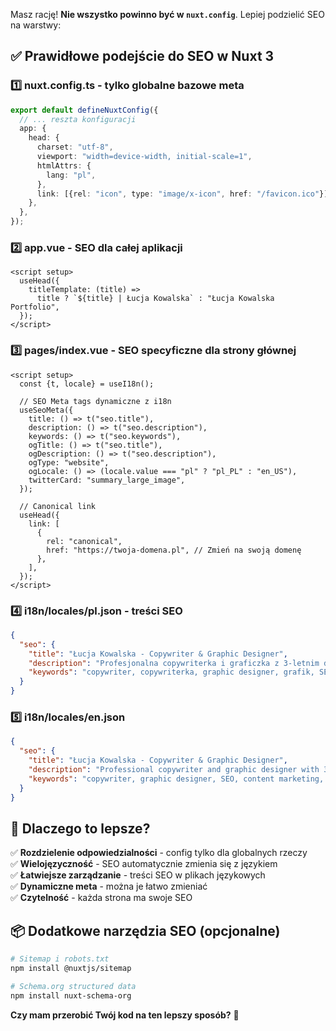 Masz rację! **Nie wszystko powinno być w `nuxt.config`**. Lepiej podzielić SEO na warstwy:

## ✅ Prawidłowe podejście do SEO w Nuxt 3

### 1️⃣ **nuxt.config.ts** - tylko globalne bazowe meta

```typescript
export default defineNuxtConfig({
  // ... reszta konfiguracji
  app: {
    head: {
      charset: "utf-8",
      viewport: "width=device-width, initial-scale=1",
      htmlAttrs: {
        lang: "pl",
      },
      link: [{rel: "icon", type: "image/x-icon", href: "/favicon.ico"}],
    },
  },
});
```

### 2️⃣ **app.vue** - SEO dla całej aplikacji

```vue
<script setup>
  useHead({
    titleTemplate: (title) =>
      title ? `${title} | Łucja Kowalska` : "Łucja Kowalska Portfolio",
  });
</script>
```

### 3️⃣ **pages/index.vue** - SEO specyficzne dla strony głównej

```vue
<script setup>
  const {t, locale} = useI18n();

  // SEO Meta tags dynamiczne z i18n
  useSeoMeta({
    title: () => t("seo.title"),
    description: () => t("seo.description"),
    keywords: () => t("seo.keywords"),
    ogTitle: () => t("seo.title"),
    ogDescription: () => t("seo.description"),
    ogType: "website",
    ogLocale: () => (locale.value === "pl" ? "pl_PL" : "en_US"),
    twitterCard: "summary_large_image",
  });

  // Canonical link
  useHead({
    link: [
      {
        rel: "canonical",
        href: "https://twoja-domena.pl", // Zmień na swoją domenę
      },
    ],
  });
</script>
```

### 4️⃣ **i18n/locales/pl.json** - treści SEO

```json
{
  "seo": {
    "title": "Łucja Kowalska - Copywriter & Graphic Designer",
    "description": "Profesjonalna copywriterka i graficzka z 3-letnim doświadczeniem. SEO, content marketing, Canva, Photoshop, Illustrator.",
    "keywords": "copywriter, copywriterka, graphic designer, grafik, SEO, content marketing, Łucja Kowalska"
  }
}
```

### 5️⃣ **i18n/locales/en.json**

```json
{
  "seo": {
    "title": "Łucja Kowalska - Copywriter & Graphic Designer",
    "description": "Professional copywriter and graphic designer with 3 years of experience. SEO, content marketing, Canva, Photoshop, Illustrator.",
    "keywords": "copywriter, graphic designer, SEO, content marketing, Łucja Kowalska"
  }
}
```

## 🎯 Dlaczego to lepsze?

✅ **Rozdzielenie odpowiedzialności** - config tylko dla globalnych rzeczy  
✅ **Wielojęzyczność** - SEO automatycznie zmienia się z językiem  
✅ **Łatwiejsze zarządzanie** - treści SEO w plikach językowych  
✅ **Dynamiczne meta** - można je łatwo zmieniać  
✅ **Czytelność** - każda strona ma swoje SEO

## 📦 Dodatkowe narzędzia SEO (opcjonalne)

```bash
# Sitemap i robots.txt
npm install @nuxtjs/sitemap

# Schema.org structured data
npm install nuxt-schema-org
```

**Czy mam przerobić Twój kod na ten lepszy sposób?** 🚀
